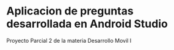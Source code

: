 # Aplicacion de preguntas desarrollada en Android Studio
Proyecto Parcial 2 de la materia Desarrollo Movil I

